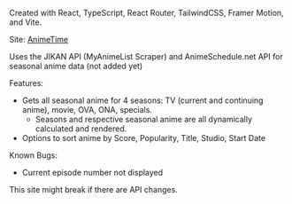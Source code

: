 Created with React, TypeScript, React Router, TailwindCSS, Framer Motion, and Vite.

Site: [AnimeTime](https://anime-time-mu.vercel.app)

Uses the JIKAN API (MyAnimeList Scraper) and AnimeSchedule.net API for seasonal anime data (not added yet)

Features:
- Gets all seasonal anime for 4 seasons: TV (current and continuing anime), movie, OVA, ONA, specials.
  - Seasons and respective seasonal anime are all dynamically calculated and rendered.
- Options to sort anime by Score, Popularity, Title, Studio, Start Date

Known Bugs:
- Current episode number not displayed

This site might break if there are API changes.